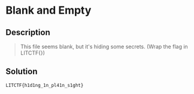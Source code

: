 # Blank and Empty

## Description

> This file seems blank, but it's hiding some secrets. (Wrap the flag in LITCTF{})
 
## Solution



```
LITCTF{h1d1ng_1n_pl41n_s1ght}
```
